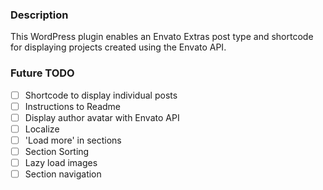 ### Description

This WordPress plugin enables an Envato Extras post type and shortcode for displaying projects created using the Envato API.

### Future TODO
- [ ] Shortcode to display individual posts
- [ ] Instructions to Readme
- [ ] Display author avatar with Envato API
- [ ] Localize
- [ ] 'Load more' in sections
- [ ] Section Sorting
- [ ] Lazy load images
- [ ] Section navigation
